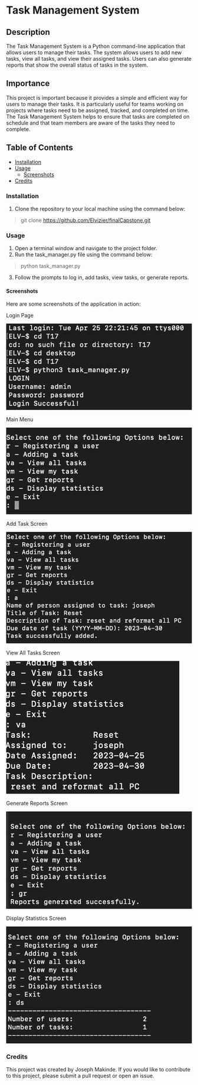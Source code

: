 # Task Management System


## Description
The Task Management System is a Python command-line application that allows users to manage their tasks. The system allows users to add new tasks, view all tasks, and view their assigned tasks. Users can also generate reports that show the overall status of tasks in the system.


## Importance
This project is important because it provides a simple and efficient way for users to manage their tasks. It is particularly useful for teams working on projects where tasks need to be assigned, tracked, and completed on time. The Task Management System helps to ensure that tasks are completed on schedule and that team members are aware of the tasks they need to complete.

## Table of Contents
- [Installation](#installation)
- [Usage](#usage)
  - [Screenshots](#screenshots)
- [Credits](#credits)



### Installation
1. Clone the repository to your local machine using the command below:
> git clone https://github.com/Elvizier/finalCapstone.git


 
### Usage

1. Open a terminal window and navigate to the project folder.
2. Run the task_manager.py file using the command below:
> python task_manager.py

3. Follow the prompts to log in, add tasks, view tasks, or generate reports.


#### Screenshots
Here are some screenshots of the application in action:

Login Page

![Login Page](https://github.com/Elvizier/finalCapstone/blob/main/Screenshot%202023-04-25%20at%2010.37.12%20PM.png)

Main Menu

![Main Menu](https://github.com/Elvizier/finalCapstone/blob/main/Screenshot%202023-04-25%20at%2010.37.20%20PM.png)

Add Task Screen

![creating-a-new-task](https://github.com/Elvizier/finalCapstone/blob/main/Screenshot%202023-04-25%20at%205.36.31%20AM.png)

View All Tasks Screen

![View All Tasks Screen](https://github.com/Elvizier/finalCapstone/blob/main/Screenshot%202023-04-25%20at%205.36.45%20AM.png)

Generate Reports Screen

![Generate Reports Screen](https://github.com/Elvizier/finalCapstone/blob/main/Screenshot%202023-04-25%20at%205.37.16%20AM.png)

Display Statistics Screen

![Display Statistics Screen](https://github.com/Elvizier/finalCapstone/blob/main/Screenshot%202023-04-25%20at%205.37.38%20AM.png)



### Credits
This project was created by Joseph Makinde. If you would like to contribute to this project, please submit a pull request or open an issue.
